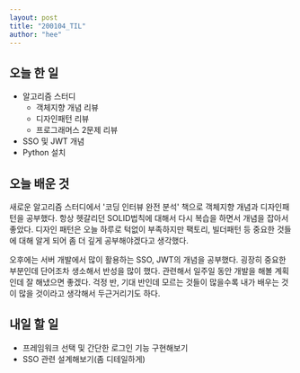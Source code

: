 ```yaml
---
layout: post
title: "200104_TIL"
author: "hee"
---
```


## 오늘 한 일

- 알고리즘 스터디
	- 객체지향 개념 리뷰
	- 디자인패턴 리뷰
	- 프로그래머스 2문제 리뷰
- SSO 및 JWT 개념
- Python 설치

## 오늘 배운 것
새로운 알고리즘 스터디에서 '코딩 인터뷰 완전 분석' 책으로 객체지향 개념과 디자인패턴을 공부했다. 항상 헷갈리던 SOLID법칙에 대해서 다시 복습을 하면서 개념을 잡아서 좋았다. 디자인 패턴은 오늘 하루로 턱없이 부족하지만 팩토리, 빌더패턴 등 중요한 것들에 대해 알게 되어 좀 더 깊게 공부해야겠다고 생각했다.

오후에는 서버 개발에서 많이 활용하는 SSO, JWT의 개념을 공부했다. 굉장히 중요한 부분인데 단어조차 생소해서 반성을 많이 했다. 관련해서 일주일 동안 개발을 해볼 계획인데 잘 해냈으면 좋겠다. 걱정 반, 기대 반인데 모르는 것들이 많을수록 내가 배우는 것이 많을 것이라고 생각해서 두근거리기도 하다.


## 내일 할 일
- 프레임워크 선택 및 간단한 로그인 기능 구현해보기
- SSO 관련 설계해보기(좀 디테일하게)